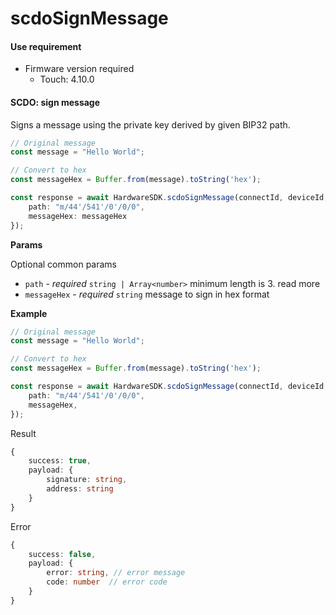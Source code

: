 # scdoSignMessage

#### Use requirement

* Firmware version required
  * Touch: 4.10.0

#### SCDO: sign message

Signs a message using the private key derived by given BIP32 path.

```typescript
// Original message
const message = "Hello World";

// Convert to hex
const messageHex = Buffer.from(message).toString('hex');

const response = await HardwareSDK.scdoSignMessage(connectId, deviceId, {
    path: "m/44'/541'/0'/0/0",
    messageHex: messageHex
});
```

**Params**

Optional common params

* `path` - _required_ `string | Array<number>` minimum length is 3. read more
* `messageHex` - _required_ `string` message to sign in hex format

**Example**

```typescript
// Original message
const message = "Hello World";

// Convert to hex
const messageHex = Buffer.from(message).toString('hex');

const response = await HardwareSDK.scdoSignMessage(connectId, deviceId, {
    path: "m/44'/541'/0'/0/0",
    messageHex,
});
```

Result

```typescript
{
    success: true,
    payload: {
        signature: string,
        address: string
    }
}
```

Error

```typescript
{
    success: false,
    payload: {
        error: string, // error message
        code: number  // error code
    }
}
```
